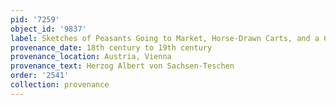 ```yaml
---
pid: '7259'
object_id: '9837'
label: Sketches of Peasants Going to Market, Horse-Drawn Carts, and a Cutler
provenance_date: 18th century to 19th century
provenance_location: Austria, Vienna
provenance_text: Herzog Albert von Sachsen-Teschen
order: '2541'
collection: provenance
---
```

